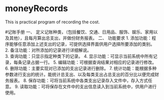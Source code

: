 # moneyRecords
This is practical program of recording the cost.



#记账手册
 	一、 定义记账种类，（包括餐饮、交通、日用品、服饰、娱乐、家用以及其他），且每月算出总支出，并做份财务报表。
    二、 功能要求
        1. 添加功能：程序能够任意添加上述支出的记录，可提供选择界面供用户选择所要添加的类别。
        2. 备注功能：对所添加的记录进行详细解说。  
        3. 查询功能：只显示指定种类下的记录。
        4. 显示功能：可显示当前系统中所有记录，每条记录占据一行。
        5. 编辑功能：可根据查询结果对相应的记录进行修改。  
        6. 删除功能：主要实现对已添加的支出记录进行删除。
        7. 统计功能：能根据多种参数进行支出的统计。能统计总支出、以及每类支出占总支出的百分比以便完成财务报表。
        8. 保存功能：可将当前系统中各类支出记录存入文件中，存入方式任意。
        9. 读取功能：可将保存在文件中的支出信息读入到当前系统中，供用户进行使用。
